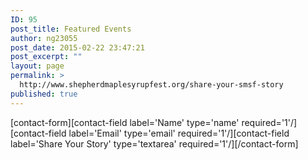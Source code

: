 ```yaml
---
ID: 95
post_title: Featured Events
author: ng23055
post_date: 2015-02-22 23:47:21
post_excerpt: ""
layout: page
permalink: >
  http://www.shepherdmaplesyrupfest.org/share-your-smsf-story
published: true
---
```

[contact-form][contact-field label='Name' type='name' required='1'/][contact-field label='Email' type='email' required='1'/][contact-field label='Share Your Story' type='textarea' required='1'/][/contact-form]